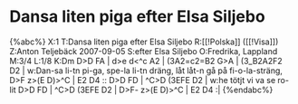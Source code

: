 # Dansa liten piga efter Elsa Siljebo

{%abc%}
X:1
T:Dansa liten piga efter Elsa Siljebo
R:[[!Polska]] ([[!Visa]])
Z:Anton Teljebäck 2007-09-05
S:efter Elsa Siljebo
O:Fredrika, Lappland
M:3/4
L:1/8
K:Dm
D>D F<F A>A | d>e d<^c A2 | (3A2=c2=B2 G>A | (3_B2A2F2 D2 |
w:Dan-sa li-tn pi-ga, spe-la li-tn dräng, låt låt-n gå på fi-o-la-sträng, 
D>F  z>(E D)>^C | E2 D4 :: D>D F<F A>D | ^C>D (3EFE D2 |
w:he tötjt vi va se ro-lit
D>D F<F A>D | ^C>D (3EFE D2 | D>F- z>(E D)>^C | E2 D4 :|
{%endabc%}


